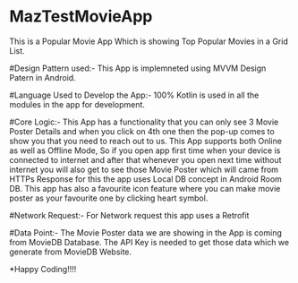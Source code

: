 # MazTestMovieApp
This is a Popular Movie App Which is showing Top Popular Movies in a Grid List.

#Design Pattern used:-
This App is implemneted using MVVM Design Patern in Android.

#Language Used to Develop the App:-
100% Kotlin is used in all the modules in the app for development.

#Core Logic:-
This App has a functionality that you can only see 3 Movie Poster Details and when you click on 4th one then the pop-up comes to show you that you need to reach out to us.
This App supports both Online as well as Offline Mode, So if you open app first time when your device is connected to internet and after that whenever you open next time without
internet you will also get to see those Movie Poster which will came from HTTPs Response for this the app uses Local DB concept in Android Room DB.
This app has also a favourite icon feature where you can make movie poster as your favourite one by clicking heart symbol.

#Network Request:-
For Network request this app uses a Retrofit

#Data Point:-
The Movie Poster data we are showing in the App is coming from MovieDB Database.
The API Key is needed to get those data which we generate from MovieDB Website.

*Happy Coding!!!!
